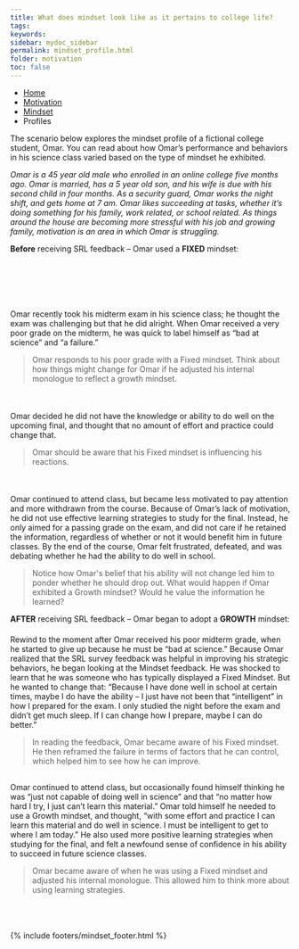 ```yaml
---
title: What does mindset look like as it pertains to college life?
tags: 
keywords: 
sidebar: mydoc_sidebar
permalink: mindset_profile.html
folder: motivation
toc: false
---
```


<ul class="breadcrumb">
    <li><a href="index.html">Home</a></li>
    <li><a href="motivation.html">Motivation</a></li>
    <li><a href="mindset.html">Mindset</a></li>
    <li class="active">Profiles</li>
</ul>

The scenario below explores the mindset profile of a fictional college student, Omar. You can read about how Omar’s performance and behaviors in his science class varied based on the type of mindset he exhibited. 

<div markdown="span" class="alert alert-info" role="alert"><i class="fa fa-info-circle">
Omar is a 45 year old male who enrolled in an online college five months ago. Omar is married, has a 5 year old son, and his wife is due with his second child in four months. As a security guard, Omar works the night shift, and gets home at 7 am.  Omar likes succeeding at tasks, whether it’s doing something for his family, work related, or school related. As things around the house are becoming more stressful with his job and growing family, motivation is an area in which Omar is struggling. </i>

**Before** receiving SRL feedback – Omar used a  **FIXED** mindset:

<div class="col-md-6" style="margin-top: 100px"> <!-- Adjust the margin-top until the text displays where you want -->
Omar recently took his midterm exam in his science class; he thought the exam was challenging but that he did alright. When Omar received a very poor grade on the midterm, he was quick to label himself as “bad at science” and “a failure.”
</div><div class="col-md-6"><blockquote class="oval-thought">
Omar responds to his poor grade with a Fixed mindset. Think about how things might change for Omar if he adjusted his internal monologue to reflect a growth mindset.
</blockquote></div>
<div class="col-md-6" style="margin-top: 50px"> <!-- Adjust the margin-top until the text displays where you want -->
Omar decided he did not have the knowledge or ability to do well on the upcoming final, and thought that no amount of effort and practice could change that.
</div><div class="col-md-6"><blockquote class="oval-thought">
Omar should be aware that his Fixed mindset is influencing his reactions.
</blockquote></div>
<div class="col-md-6" style="margin-top: 50px"> <!-- Adjust the margin-top until the text displays where you want -->
Omar continued to attend class, but became less motivated to pay attention and more withdrawn from the course. Because of Omar’s lack of motivation, he did not use effective learning strategies to study for the final. Instead, he only aimed for a passing grade on the exam, and did not care if he retained the information, regardless of whether or not it would benefit him in future classes. By the end of the course, Omar felt frustrated, defeated, and was debating whether he had the ability to do well in school.
</div><div class="col-md-6"><blockquote class="oval-thought">
Notice how Omar's belief that his ability will not change led him to ponder whether he should drop out. What would happen if Omar exhibited a Growth mindset? Would he value the information he learned?
</blockquote></div>


 
 **AFTER** receiving SRL feedback – Omar began to adopt a **GROWTH** mindset:
 
 <div class="col-md-6" style="margin-top: 20px"> <!-- Adjust the margin-top until the text displays where you want -->
Rewind to the moment after Omar received his poor midterm grade, when he started to give up because he must be “bad at science.” Because Omar realized that the SRL survey feedback was helpful in improving his strategic behaviors, he began looking at the Mindset feedback. He was shocked to learn that he was someone who has typically displayed a Fixed Mindset. But he wanted to change that: “Because I have done well in school at certain times, maybe I do have the ability – I just have not been that “intelligent” in how I prepared for the exam.  I only studied the night before the exam and didn’t get much sleep. If I can change how I prepare, maybe I can do better.”
</div><div class="col-md-6"><blockquote class="oval-thought">
In reading the feedback, Omar became aware of his Fixed mindset. He then reframed the failure in terms of factors that he can control, which helped him to see how he can improve. 
</blockquote></div>
 
 <div class="col-md-6" style="margin-top: 30px"> <!-- Adjust the margin-top until the text displays where you want -->
Omar continued to attend class, but occasionally found himself thinking he was “just not capable of doing well in science” and that “no matter how hard I try, I just can’t learn this material.” Omar told himself he needed to use a Growth mindset, and thought, “with some effort and practice I can learn this material and do well in science. I must be intelligent to get to where I am today.” He also used more positive learning strategies when studying for the final, and felt a newfound sense of confidence in his ability to succeed in future science classes.
</div><div class="col-md-6"><blockquote class="oval-thought">
Omar became aware of when he was using a Fixed mindset and adjusted his internal monologue. This allowed him to think more about using learning strategies. 
</blockquote></div>

<br>
<br>
<br>
 {% include footers/mindset_footer.html %}

